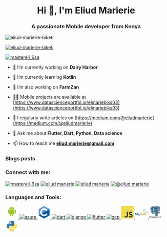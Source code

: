 <h1 align="center">Hi 👋, I'm Eliud Marierie</h1>
<h3 align="center">A passionate Mobile developer from Kenya</h3>

<p align="left"> <img src="https://komarev.com/ghpvc/?username=eliud-marierie-biketi&label=Profile%20views&color=0e75b6&style=flat" alt="eliud-marierie-biketi" /> </p>

<p align="left"> <a href="https://github.com/ryo-ma/github-profile-trophy"><img src="https://github-profile-trophy.vercel.app/?username=eliud-marierie-biketi" alt="eliud-marierie-biketi" /></a> </p>

<p align="left"> <a href="https://twitter.com/mastereli_6sa" target="blank"><img src="https://img.shields.io/twitter/follow/mastereli_6sa?logo=twitter&style=for-the-badge" alt="mastereli_6sa" /></a> </p>

- 🔭 I’m currently working on **Dairy Harbor**

- 🌱 I’m currently learning **Kotlin**

- 👯 I’m also working on **FarmZan**

- 👨‍💻 Mobile projects are available at [https://www.datascienceportfol.io/elmariebiks03](https://www.datascienceportfol.io/elmariebiks03)

- 📝 I regularly write articles on [https://medium.com/@eliudmarierie](https://medium.com/@eliudmarierie)

- 💬 Ask me about **Flutter, Dart, Python, Data science**

- 📫 How to reach me **eliud.marierie@gmail.com**

### Blogs posts
<!-- BLOG-POST-LIST:START -->
<!-- BLOG-POST-LIST:END -->

<h3 align="left">Connect with me:</h3>
<p align="left">
<a href="https://twitter.com/mastereli_6sa" target="blank"><img align="center" src="https://raw.githubusercontent.com/rahuldkjain/github-profile-readme-generator/master/src/images/icons/Social/twitter.svg" alt="mastereli_6sa" height="30" width="40" /></a>
<a href="https://linkedin.com/in/eliud marierie" target="blank"><img align="center" src="https://raw.githubusercontent.com/rahuldkjain/github-profile-readme-generator/master/src/images/icons/Social/linked-in-alt.svg" alt="eliud marierie" height="30" width="40" /></a>
<a href="https://kaggle.com/eliud marierie" target="blank"><img align="center" src="https://raw.githubusercontent.com/rahuldkjain/github-profile-readme-generator/master/src/images/icons/Social/kaggle.svg" alt="eliud marierie" height="30" width="40" /></a>
<a href="https://medium.com/@eliud marierie" target="blank"><img align="center" src="https://raw.githubusercontent.com/rahuldkjain/github-profile-readme-generator/master/src/images/icons/Social/medium.svg" alt="@eliud marierie" height="30" width="40" /></a>
</p>

<h3 align="left">Languages and Tools:</h3>
<p align="left"> <a href="https://developer.android.com" target="_blank" rel="noreferrer"> <img src="https://raw.githubusercontent.com/devicons/devicon/master/icons/android/android-original-wordmark.svg" alt="android" width="40" height="40"/> </a> <a href="https://azure.microsoft.com/en-in/" target="_blank" rel="noreferrer"> <img src="https://www.vectorlogo.zone/logos/microsoft_azure/microsoft_azure-icon.svg" alt="azure" width="40" height="40"/> </a> <a href="https://www.cprogramming.com/" target="_blank" rel="noreferrer"> <img src="https://raw.githubusercontent.com/devicons/devicon/master/icons/c/c-original.svg" alt="c" width="40" height="40"/> </a> <a href="https://dart.dev" target="_blank" rel="noreferrer"> <img src="https://www.vectorlogo.zone/logos/dartlang/dartlang-icon.svg" alt="dart" width="40" height="40"/> </a> <a href="https://www.djangoproject.com/" target="_blank" rel="noreferrer"> <img src="https://cdn.worldvectorlogo.com/logos/django.svg" alt="django" width="40" height="40"/> </a> <a href="https://flutter.dev" target="_blank" rel="noreferrer"> <img src="https://www.vectorlogo.zone/logos/flutterio/flutterio-icon.svg" alt="flutter" width="40" height="40"/> </a> <a href="https://cloud.google.com" target="_blank" rel="noreferrer"> <img src="https://www.vectorlogo.zone/logos/google_cloud/google_cloud-icon.svg" alt="gcp" width="40" height="40"/> </a> <a href="https://developer.mozilla.org/en-US/docs/Web/JavaScript" target="_blank" rel="noreferrer"> <img src="https://raw.githubusercontent.com/devicons/devicon/master/icons/javascript/javascript-original.svg" alt="javascript" width="40" height="40"/> </a> <a href="https://www.mysql.com/" target="_blank" rel="noreferrer"> <img src="https://raw.githubusercontent.com/devicons/devicon/master/icons/mysql/mysql-original-wordmark.svg" alt="mysql" width="40" height="40"/> </a> <a href="https://www.postgresql.org" target="_blank" rel="noreferrer"> <img src="https://raw.githubusercontent.com/devicons/devicon/master/icons/postgresql/postgresql-original-wordmark.svg" alt="postgresql" width="40" height="40"/> </a> <a href="https://www.python.org" target="_blank" rel="noreferrer"> <img src="https://raw.githubusercontent.com/devicons/devicon/master/icons/python/python-original.svg" alt="python" width="40" height="40"/> </a> </p>


